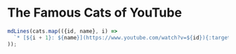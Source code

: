 # The Famous Cats of YouTube

```js
mdLines(cats.map(({id, name}, i) =>
  `* [${i + 1}: ${name}](https://www.youtube.com/watch?v=${id}){:target="_blank"}`
));
```
